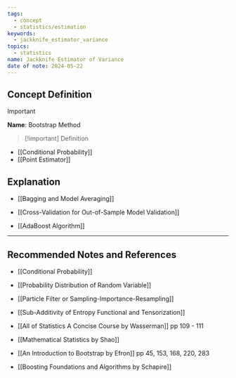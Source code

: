 ```yaml
---
tags:
  - concept
  - statistics/estimation
keywords:
  - jackknife_estimator_variance
topics:
  - statistics
name: Jackknife Estimator of Variance
date of note: 2024-05-22
---
```


## Concept Definition

>[!important]
>**Name**: Bootstrap Method

>[!important] Definition


- [[Conditional Probability]]
- [[Point Estimator]]

## Explanation



- [[Bagging and Model Averaging]]
- [[Cross-Validation for Out-of-Sample Model Validation]]


- [[AdaBoost Algorithm]]




-----------
##  Recommended Notes and References

- [[Conditional Probability]]
- [[Probability Distribution of Random Variable]]

- [[Particle Filter or Sampling-Importance-Resampling]]

- [[Sub-Additivity of Entropy Functional and Tensorization]]


- [[All of Statistics A Concise Course by Wasserman]] pp 109 - 111
- [[Mathematical Statistics by Shao]]
- [[An Introduction to Bootstrap by Efron]] pp 45, 153, 168, 220, 283
- [[Boosting Foundations and Algorithms by Schapire]]

